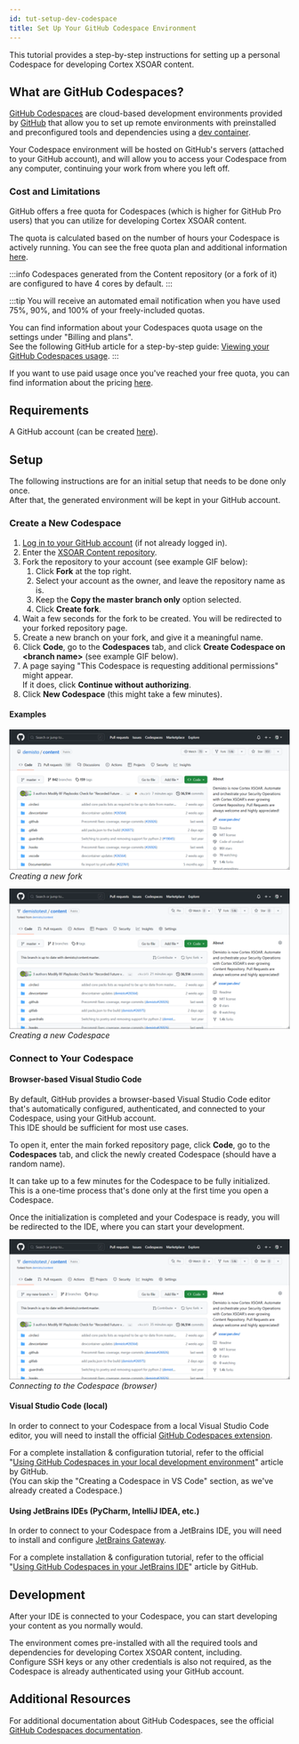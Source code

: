 ```yaml
---
id: tut-setup-dev-codespace
title: Set Up Your GitHub Codespace Environment
---
```


This tutorial provides a step-by-step instructions for setting up a personal Codespace for developing Cortex XSOAR content.

## What are GitHub Codespaces?
[GitHub Codespaces](https://github.com/features/codespaces) are cloud-based development environments provided by [GitHub](https://github.com) that allow you to set up remote environments with preinstalled and preconfigured tools and dependencies 
using a [dev container](https://docs.github.com/en/codespaces/setting-up-your-project-for-codespaces/adding-a-dev-container-configuration/introduction-to-dev-containers).

Your Codespace environment will be hosted on GitHub's servers (attached to your GitHub account),
and will allow you to access your Codespace from any computer, continuing your work from where you left off.

### Cost and Limitations
GitHub offers a free quota for Codespaces (which is higher for GitHub Pro users) that you can utilize for developing Cortex XSOAR content.  

The quota is calculated based on the number of hours your Codespace is actively running.
You can see the free quota plan and additional information [here](https://docs.github.com/en/billing/managing-billing-for-github-codespaces/about-billing-for-github-codespaces#monthly-included-storage-and-core-hours-for-personal-accounts).  

:::info
Codespaces generated from the Content repository (or a fork of it) are configured to have 4 cores by default.
:::

:::tip
You will receive an automated email notification when you have used 75%, 90%, and 100% of your freely-included quotas.

You can find information about your Codespaces quota usage on the settings under "Billing and plans".  
See the following GitHub article for a step-by-step guide: [Viewing your GitHub Codespaces usage](https://docs.github.com/en/billing/managing-billing-for-github-codespaces/viewing-your-github-codespaces-usage).
:::

If you want to use paid usage once you've reached your free quota, you can find information about the pricing [here](https://docs.github.com/en/billing/managing-billing-for-github-codespaces/about-billing-for-github-codespaces#pricing-for-paid-usage).

## Requirements
A GitHub account (can be created [here](https://github.com/signup)).

## Setup
The following instructions are for an initial setup that needs to be done only once.  
After that, the generated environment will be kept in your GitHub account.

### Create a New Codespace
1. [Log in to your GitHub account](https://github.com/login) (if not already logged in).
2. Enter the [XSOAR Content repository](https://github.com/demisto/content).
3. Fork the repository to your account (see example GIF below):
   1. Click **Fork** at the top right.
   2. Select your account as the owner, and leave the repository name as is.
   3. Keep the **Copy the master branch only** option selected.
   4. Click **Create fork**.
4. Wait a few seconds for the fork to be created. You will be redirected to your forked repository page.
5. Create a new branch on your fork, and give it a meaningful name.
6. Click **Code**, go to the **Codespaces** tab, and click **Create Codespace on \<branch name\>** (see example GIF below).
7. A page saying "This Codespace is requesting additional permissions" might appear.  
    If it does, click **Continue without authorizing**.
8. Click **New Codespace** (this might take a few minutes).

#### Examples
![Creating a new fork](../doc_imgs/contributing/content-new-fork.gif)
*Creating a new fork*

![Creating a new Codespace](../doc_imgs/tutorials/tut-setup-dev-codespace/create-a-new-codespace.gif)
*Creating a new Codespace*


### Connect to Your Codespace
#### Browser-based Visual Studio Code
By default, GitHub provides a browser-based Visual Studio Code editor that's automatically configured, authenticated, and connected to your Codespace, using your GitHub account.  
This IDE should be sufficient for most use cases.

To open it, enter the main forked repository page, click **Code**, go to the **Codespaces** tab,
and click the newly created Codespace (should have a random name).

It can take up to a few minutes for the Codespace to be fully initialized.  
This is a one-time process that's done only at the first time you open a Codespace.

Once the initialization is completed and your Codespace is ready, you will be redirected to the IDE, where you can start your development.

![Connecting to the Codespace (browser)](../doc_imgs/tutorials/tut-setup-dev-codespace/open-codespace-in-browser.gif)
*Connecting to the Codespace (browser)*

#### Visual Studio Code (local)
In order to connect to your Codespace from a local Visual Studio Code editor, you will need to install the official [GitHub Codespaces extension](https://marketplace.visualstudio.com/items?itemName=GitHub.Codespaces).

For a complete installation & configuration tutorial, refer to the official "[Using GitHub Codespaces in your local development environment](https://docs.github.com/en/codespaces/developing-in-codespaces/using-github-codespaces-in-visual-studio-code)" article by GitHub.  
(You can skip the "Creating a Codespace in VS Code" section, as we've already created a Codespace.)

#### Using JetBrains IDEs (PyCharm, IntelliJ IDEA, etc.)
In order to connect to your Codespace from a JetBrains IDE, you will need to install and configure [JetBrains Gateway](https://www.jetbrains.com/remote-development/gateway).

For a complete installation & configuration tutorial, refer to the official "[Using GitHub Codespaces in your JetBrains IDE](https://docs.github.com/en/codespaces/developing-in-codespaces/using-github-codespaces-in-your-jetbrains-ide)" article by GitHub.

## Development
After your IDE is connected to your Codespace, you can start developing your content as you normally would.

The environment comes pre-installed with all the required tools and dependencies for developing Cortex XSOAR content, including.  
Configure SSH keys or any other credentials is also not required, as the Codespace is already authenticated using your GitHub account.

## Additional Resources
For additional documentation about GitHub Codespaces, see the official [GitHub Codespaces documentation](https://docs.github.com/en/codespaces).
